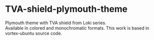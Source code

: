 # TVA-shield-plymouth-theme
Plymouth theme with TVA shield from Loki series. </br>
Available in colored and monochromatic formats.
This work is based in vortex-ubuntu source code.
